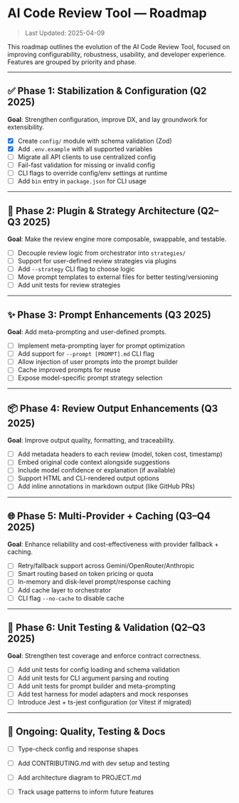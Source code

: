 # AI Code Review Tool — Roadmap

> Last Updated: 2025-04-09

This roadmap outlines the evolution of the AI Code Review Tool, focused on improving configurability, robustness, usability, and developer experience. Features are grouped by priority and phase.

---

## ✅ Phase 1: Stabilization & Configuration (Q2 2025)

**Goal**: Strengthen configuration, improve DX, and lay groundwork for extensibility.

- [x] Create `config/` module with schema validation (Zod)
- [x] Add `.env.example` with all supported variables
- [ ] Migrate all API clients to use centralized config
- [ ] Fail-fast validation for missing or invalid config
- [ ] CLI flags to override config/env settings at runtime
- [ ] Add `bin` entry in `package.json` for CLI usage

---

## 🚧 Phase 2: Plugin & Strategy Architecture (Q2–Q3 2025)

**Goal**: Make the review engine more composable, swappable, and testable.

- [ ] Decouple review logic from orchestrator into `strategies/`
- [ ] Support for user-defined review strategies via plugins
- [ ] Add `--strategy` CLI flag to choose logic
- [ ] Move prompt templates to external files for better testing/versioning
- [ ] Add unit tests for review strategies

---

## ✨ Phase 3: Prompt Enhancements (Q3 2025)

**Goal**: Add meta-prompting and user-defined prompts.

- [ ] Implement meta-prompting layer for prompt optimization
- [ ] Add support for `--prompt [PROMPT].md` CLI flag
- [ ] Allow injection of user prompts into the prompt builder
- [ ] Cache improved prompts for reuse
- [ ] Expose model-specific prompt strategy selection

---

## 📦 Phase 4: Review Output Enhancements (Q3 2025)

**Goal**: Improve output quality, formatting, and traceability.

- [ ] Add metadata headers to each review (model, token cost, timestamp)
- [ ] Embed original code context alongside suggestions
- [ ] Include model confidence or explanation (if available)
- [ ] Support HTML and CLI-rendered output options
- [ ] Add inline annotations in markdown output (like GitHub PRs)

---

## 🌐 Phase 5: Multi-Provider + Caching (Q3–Q4 2025)

**Goal**: Enhance reliability and cost-effectiveness with provider fallback + caching.

- [ ] Retry/fallback support across Gemini/OpenRouter/Anthropic
- [ ] Smart routing based on token pricing or quota
- [ ] In-memory and disk-level prompt/response caching
- [ ] Add cache layer to orchestrator
- [ ] CLI flag `--no-cache` to disable cache

---

## 🧪 Phase 6: Unit Testing & Validation (Q2–Q3 2025)

**Goal**: Strengthen test coverage and enforce contract correctness.

- [ ] Add unit tests for config loading and schema validation
- [ ] Add unit tests for CLI argument parsing and routing
- [ ] Add unit tests for prompt builder and meta-prompting
- [ ] Add test harness for model adapters and mock responses
- [ ] Introduce Jest + ts-jest configuration (or Vitest if migrated)

---

## 🧪 Ongoing: Quality, Testing & Docs

- [ ] Type-check config and response shapes
- [ ] Add CONTRIBUTING.md with dev setup and testing
- [ ] Add architecture diagram to PROJECT.md
- [ ] Track usage patterns to inform future features

